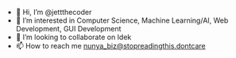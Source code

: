 - 👋 Hi, I’m @jettthecoder
- 👀 I’m interested in Computer Science, Machine Learning/AI, Web Development, GUI Development
- 💞️ I’m looking to collaborate on Idek
- 📫 How to reach me nunya_biz@stopreadingthis.dontcare

<!---
jettthecoder/jettthecoder is a ✨ special ✨ repository because its `README.md` (this file) appears on your GitHub profile.
You can click the Preview link to take a look at your changes.
--->
